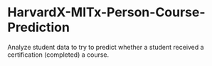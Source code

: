 # HarvardX-MITx-Person-Course-Prediction
Analyze student data to try to predict whether a student received a certification (completed) a course.
